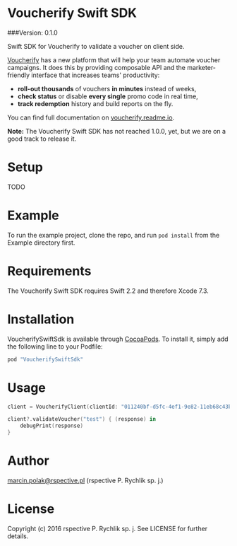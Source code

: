 Voucherify Swift SDK
======================

###Version: 0.1.0

Swift SDK for Voucherify to validate a voucher on client side.

[Voucherify](http://voucherify.io?utm_source=inbound&utm_medium=github&utm_campaign=voucherify-swift-sdk) has a new platform that will help your team automate voucher campaigns. It does this by providing composable API and the marketer-friendly interface that increases teams' productivity:

- **roll-out thousands** of vouchers **in minutes** instead of weeks,
- **check status** or disable **every single** promo code in real time,
- **track redemption** history and build reports on the fly.

You can find full documentation on [voucherify.readme.io](https://voucherify.readme.io).

<b>Note:</b>
The Voucherify Swift SDK has not reached 1.0.0, yet, but we are on a good track to release it.

Setup
=====

TODO

Example
=====

To run the example project, clone the repo, and run `pod install` from the Example directory first.

Requirements
=====

The Voucherify Swift SDK requires Swift 2.2 and therefore Xcode 7.3.

Installation
=====

VoucherifySwiftSdk is available through [CocoaPods](http://cocoapods.org). To install
it, simply add the following line to your Podfile:

```ruby
pod "VoucherifySwiftSdk"
```

Usage
=====

```swift
client = VoucherifyClient(clientId: "011240bf-d5fc-4ef1-9e82-11eb68c43bf5", clientToken: "9e2230c5-71fb-460a-91c6-fbee64707a20")

client?.validateVoucher("test") { (response) in
    debugPrint(response)
}
```

Author
=====

marcin.polak@rspective.pl (rspective P. Rychlik sp. j.)

License
=====
Copyright (c) 2016 rspective P. Rychlik sp. j. See LICENSE for further details.
